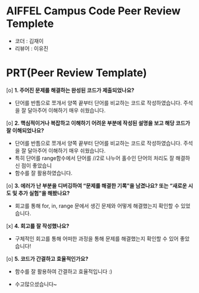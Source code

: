 # AIFFEL Campus Code Peer Review Templete
- 코더 : 김재이
- 리뷰어 : 이유진


# PRT(Peer Review Template)
[o]  **1. 주어진 문제를 해결하는 완성된 코드가 제출되었나요?**
- 단어를 반틈으로 쪼개서 양쪽 끝부터 단어를 비교하는 코드로 작성하였습니다. 주석을 잘 달아주어 이해하기 매우 쉬웠습니다.
    
[o]  **2. 핵심적이거나 복잡하고 이해하기 어려운 부분에 작성된 설명을 보고 해당 코드가 잘 이해되었나요?**
- 단어를 반틈으로 쪼개서 양쪽 끝부터 단어를 비교하는 코드로 작성하였습니다. 주석을 잘 달아주어 이해하기 매우 쉬웠습니다.
- 특히 단어를 range함수에서 단어를 //2로 나누어 홀수인 단어의 처리도 잘 해결하신 점이 좋았습니
- 함수를 잘 활용하였습니다.
        
[o]  **3. 에러가 난 부분을 디버깅하여 “문제를 해결한 기록”을 남겼나요? 또는 “새로운 시도 및 추가 실험”을 해봤나요?**
- 회고를 통해 for, in, range 문에서 생긴 문제와 어떻게 해결했는지 확인할 수 있었습니다.
        
[x]  **4. 회고를 잘 작성했나요?**
- 구체적인 회고를 통해 어떠한 과정을 통해 문제를 해결했는지 확인할 수 있어 좋았습니다!
        
[o]  **5. 코드가 간결하고 효율적인가요?**
- 함수를 잘 활용하여 간결하고 효율적입니다 :)

- 수고많으셨습니다~
